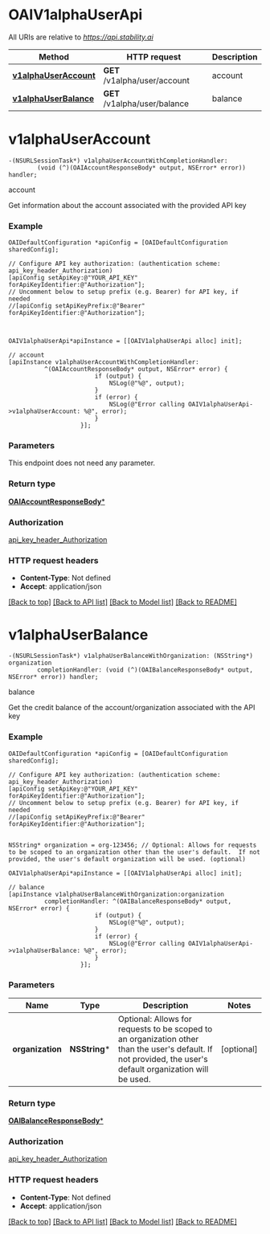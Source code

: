 # OAIV1alphaUserApi

All URIs are relative to *https://api.stability.ai*

Method | HTTP request | Description
------------- | ------------- | -------------
[**v1alphaUserAccount**](OAIV1alphaUserApi.md#v1alphauseraccount) | **GET** /v1alpha/user/account | account
[**v1alphaUserBalance**](OAIV1alphaUserApi.md#v1alphauserbalance) | **GET** /v1alpha/user/balance | balance


# **v1alphaUserAccount**
```objc
-(NSURLSessionTask*) v1alphaUserAccountWithCompletionHandler: 
        (void (^)(OAIAccountResponseBody* output, NSError* error)) handler;
```

account

Get information about the account associated with the provided API key

### Example
```objc
OAIDefaultConfiguration *apiConfig = [OAIDefaultConfiguration sharedConfig];

// Configure API key authorization: (authentication scheme: api_key_header_Authorization)
[apiConfig setApiKey:@"YOUR_API_KEY" forApiKeyIdentifier:@"Authorization"];
// Uncomment below to setup prefix (e.g. Bearer) for API key, if needed
//[apiConfig setApiKeyPrefix:@"Bearer" forApiKeyIdentifier:@"Authorization"];



OAIV1alphaUserApi*apiInstance = [[OAIV1alphaUserApi alloc] init];

// account
[apiInstance v1alphaUserAccountWithCompletionHandler: 
          ^(OAIAccountResponseBody* output, NSError* error) {
                        if (output) {
                            NSLog(@"%@", output);
                        }
                        if (error) {
                            NSLog(@"Error calling OAIV1alphaUserApi->v1alphaUserAccount: %@", error);
                        }
                    }];
```

### Parameters
This endpoint does not need any parameter.

### Return type

[**OAIAccountResponseBody***](OAIAccountResponseBody.md)

### Authorization

[api_key_header_Authorization](../README.md#api_key_header_Authorization)

### HTTP request headers

 - **Content-Type**: Not defined
 - **Accept**: application/json

[[Back to top]](#) [[Back to API list]](../README.md#documentation-for-api-endpoints) [[Back to Model list]](../README.md#documentation-for-models) [[Back to README]](../README.md)

# **v1alphaUserBalance**
```objc
-(NSURLSessionTask*) v1alphaUserBalanceWithOrganization: (NSString*) organization
        completionHandler: (void (^)(OAIBalanceResponseBody* output, NSError* error)) handler;
```

balance

Get the credit balance of the account/organization associated with the API key

### Example
```objc
OAIDefaultConfiguration *apiConfig = [OAIDefaultConfiguration sharedConfig];

// Configure API key authorization: (authentication scheme: api_key_header_Authorization)
[apiConfig setApiKey:@"YOUR_API_KEY" forApiKeyIdentifier:@"Authorization"];
// Uncomment below to setup prefix (e.g. Bearer) for API key, if needed
//[apiConfig setApiKeyPrefix:@"Bearer" forApiKeyIdentifier:@"Authorization"];


NSString* organization = org-123456; // Optional: Allows for requests to be scoped to an organization other than the user's default.  If not provided, the user's default organization will be used. (optional)

OAIV1alphaUserApi*apiInstance = [[OAIV1alphaUserApi alloc] init];

// balance
[apiInstance v1alphaUserBalanceWithOrganization:organization
          completionHandler: ^(OAIBalanceResponseBody* output, NSError* error) {
                        if (output) {
                            NSLog(@"%@", output);
                        }
                        if (error) {
                            NSLog(@"Error calling OAIV1alphaUserApi->v1alphaUserBalance: %@", error);
                        }
                    }];
```

### Parameters

Name | Type | Description  | Notes
------------- | ------------- | ------------- | -------------
 **organization** | **NSString***| Optional: Allows for requests to be scoped to an organization other than the user&#39;s default.  If not provided, the user&#39;s default organization will be used. | [optional] 

### Return type

[**OAIBalanceResponseBody***](OAIBalanceResponseBody.md)

### Authorization

[api_key_header_Authorization](../README.md#api_key_header_Authorization)

### HTTP request headers

 - **Content-Type**: Not defined
 - **Accept**: application/json

[[Back to top]](#) [[Back to API list]](../README.md#documentation-for-api-endpoints) [[Back to Model list]](../README.md#documentation-for-models) [[Back to README]](../README.md)

